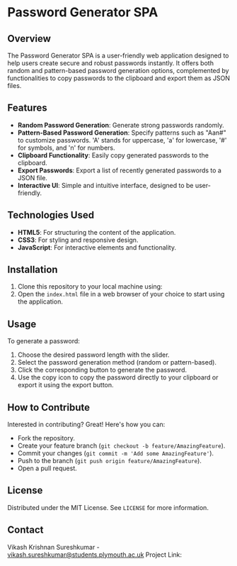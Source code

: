 # Password Generator SPA

## Overview
The Password Generator SPA is a user-friendly web application designed to help users create secure and robust passwords instantly. It offers both random and pattern-based password generation options, complemented by functionalities to copy passwords to the clipboard and export them as JSON files.

## Features
- **Random Password Generation**: Generate strong passwords randomly.
- **Pattern-Based Password Generation**: Specify patterns such as "Aan#" to customize passwords. 'A' stands for uppercase, 'a' for lowercase, '#' for symbols, and 'n' for numbers.
- **Clipboard Functionality**: Easily copy generated passwords to the clipboard.
- **Export Passwords**: Export a list of recently generated passwords to a JSON file.
- **Interactive UI**: Simple and intuitive interface, designed to be user-friendly.

## Technologies Used
- **HTML5**: For structuring the content of the application.
- **CSS3**: For styling and responsive design.
- **JavaScript**: For interactive elements and functionality.

## Installation
1. Clone this repository to your local machine using:
2. Open the `index.html` file in a web browser of your choice to start using the application.

## Usage
To generate a password:
1. Choose the desired password length with the slider.
2. Select the password generation method (random or pattern-based).
3. Click the corresponding button to generate the password.
4. Use the copy icon to copy the password directly to your clipboard or export it using the export button.

## How to Contribute
Interested in contributing? Great! Here's how you can:
- Fork the repository.
- Create your feature branch (`git checkout -b feature/AmazingFeature`).
- Commit your changes (`git commit -m 'Add some AmazingFeature'`).
- Push to the branch (`git push origin feature/AmazingFeature`).
- Open a pull request.

## License
Distributed under the MIT License. See `LICENSE` for more information.

## Contact
Vikash Krishnan Sureshkumar - vikash.sureshkumar@students.plymouth.ac.uk
Project Link: 

